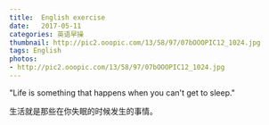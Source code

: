 ```yaml
---
title:  English exercise
date:   2017-05-11
categories: 英语早操
thumbnail: http://pic2.ooopic.com/13/58/97/07bOOOPIC12_1024.jpg
tags: English
photos:
- http://pic2.ooopic.com/13/58/97/07bOOOPIC12_1024.jpg
---
```


"Life is something that happens when you can't get to sleep."
<p>生活就是那些在你失眠的时候发生的事情。</p>
